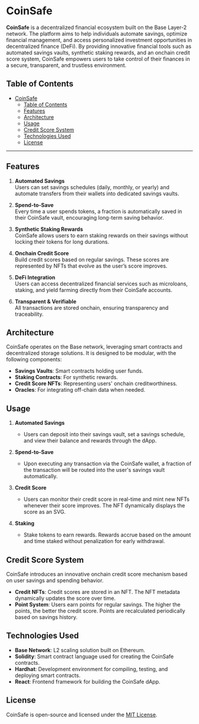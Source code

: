 # CoinSafe

**CoinSafe** is a decentralized financial ecosystem built on the Base Layer-2 network. The platform aims to help individuals automate savings, optimize financial management, and access personalized investment opportunities in decentralized finance (DeFi). By providing innovative financial tools such as automated savings vaults, synthetic staking rewards, and an onchain credit score system, CoinSafe empowers users to take control of their finances in a secure, transparent, and trustless environment.

## Table of Contents

- [CoinSafe](#coinsafe)
  - [Table of Contents](#table-of-contents)
  - [Features](#features)
  - [Architecture](#architecture)
  - [Usage](#usage)
  - [Credit Score System](#credit-score-system)
  - [Technologies Used](#technologies-used)
  - [License](#license)

---

## Features

1. **Automated Savings**  
   Users can set savings schedules (daily, monthly, or yearly) and automate transfers from their wallets into dedicated savings vaults.
2. **Spend-to-Save**  
   Every time a user spends tokens, a fraction is automatically saved in their CoinSafe vault, encouraging long-term saving behavior.

3. **Synthetic Staking Rewards**  
   CoinSafe allows users to earn staking rewards on their savings without locking their tokens for long durations.

4. **Onchain Credit Score**  
   Build credit scores based on regular savings. These scores are represented by NFTs that evolve as the user’s score improves.

5. **DeFi Integration**  
   Users can access decentralized financial services such as microloans, staking, and yield farming directly from their CoinSafe accounts.

6. **Transparent & Verifiable**  
   All transactions are stored onchain, ensuring transparency and traceability.

## Architecture

CoinSafe operates on the Base network, leveraging smart contracts and decentralized storage solutions. It is designed to be modular, with the following components:

- **Savings Vaults**: Smart contracts holding user funds.
- **Staking Contracts**: For synthetic rewards.
- **Credit Score NFTs**: Representing users' onchain creditworthiness.
- **Oracles**: For integrating off-chain data when needed.

## Usage

1. **Automated Savings**

   - Users can deposit into their savings vault, set a savings schedule, and view their balance and rewards through the dApp.

2. **Spend-to-Save**

   - Upon executing any transaction via the CoinSafe wallet, a fraction of the transaction will be routed into the user's savings vault automatically.

3. **Credit Score**

   - Users can monitor their credit score in real-time and mint new NFTs whenever their score improves. The NFT dynamically displays the score as an SVG.

4. **Staking**
   - Stake tokens to earn rewards. Rewards accrue based on the amount and time staked without penalization for early withdrawal.

## Credit Score System

CoinSafe introduces an innovative onchain credit score mechanism based on user savings and spending behavior.

- **Credit NFTs**: Credit scores are stored in an NFT. The NFT metadata dynamically updates the score over time.
- **Point System**: Users earn points for regular savings. The higher the points, the better the credit score. Points are recalculated periodically based on savings history.

## Technologies Used

- **Base Network**: L2 scaling solution built on Ethereum.
- **Solidity**: Smart contract language used for creating the CoinSafe contracts.
- **Hardhat**: Development environment for compiling, testing, and deploying smart contracts.
- **React**: Frontend framework for building the CoinSafe dApp.

## License

CoinSafe is open-source and licensed under the [MIT License](LICENSE).
